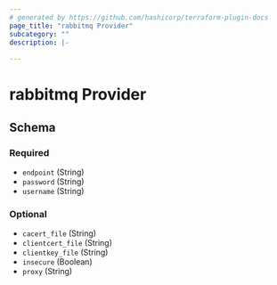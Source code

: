 ```yaml
---
# generated by https://github.com/hashicorp/terraform-plugin-docs
page_title: "rabbitmq Provider"
subcategory: ""
description: |-
  
---
```


# rabbitmq Provider





<!-- schema generated by tfplugindocs -->
## Schema

### Required

- `endpoint` (String)
- `password` (String)
- `username` (String)

### Optional

- `cacert_file` (String)
- `clientcert_file` (String)
- `clientkey_file` (String)
- `insecure` (Boolean)
- `proxy` (String)

